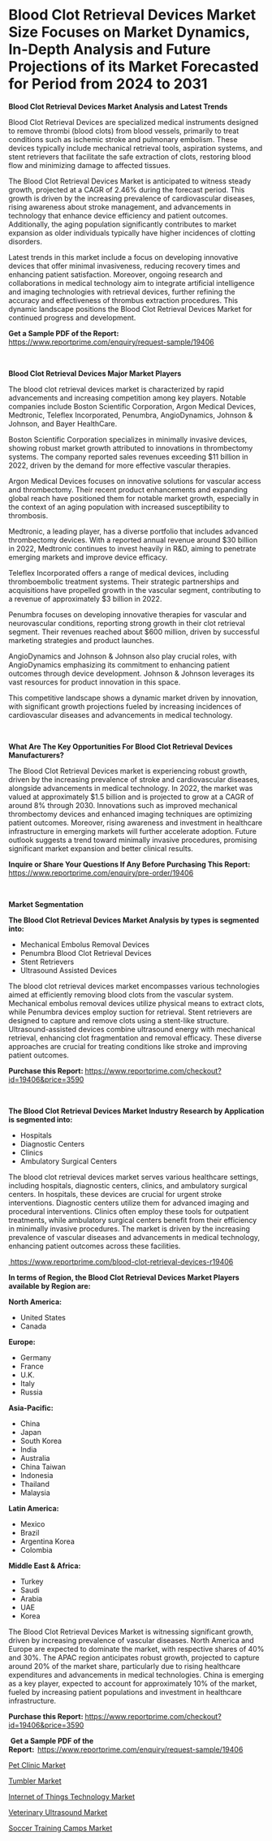 <p><h1>Blood Clot Retrieval Devices Market Size Focuses on Market Dynamics, In-Depth Analysis and Future Projections of its Market Forecasted for Period from 2024 to 2031</h1></p><p><strong>Blood Clot Retrieval Devices Market Analysis and Latest Trends</strong></p>
<p><p>Blood Clot Retrieval Devices are specialized medical instruments designed to remove thrombi (blood clots) from blood vessels, primarily to treat conditions such as ischemic stroke and pulmonary embolism. These devices typically include mechanical retrieval tools, aspiration systems, and stent retrievers that facilitate the safe extraction of clots, restoring blood flow and minimizing damage to affected tissues.</p><p>The Blood Clot Retrieval Devices Market is anticipated to witness steady growth, projected at a CAGR of 2.46% during the forecast period. This growth is driven by the increasing prevalence of cardiovascular diseases, rising awareness about stroke management, and advancements in technology that enhance device efficiency and patient outcomes. Additionally, the aging population significantly contributes to market expansion as older individuals typically have higher incidences of clotting disorders.</p><p>Latest trends in this market include a focus on developing innovative devices that offer minimal invasiveness, reducing recovery times and enhancing patient satisfaction. Moreover, ongoing research and collaborations in medical technology aim to integrate artificial intelligence and imaging technologies with retrieval devices, further refining the accuracy and effectiveness of thrombus extraction procedures. This dynamic landscape positions the Blood Clot Retrieval Devices Market for continued progress and development.</p></p>
<p><strong>Get a Sample PDF of the Report:&nbsp;</strong> <a href="https://www.reportprime.com/enquiry/request-sample/19406?utm_campaign=100&utm_medium=2&utm_source=Github&utm_content=ia&utm_term=23112024&utm_id=blood-clot-retrieval-devices">https://www.reportprime.com/enquiry/request-sample/19406</a></p>
<p>&nbsp;</p>
<p><strong>Blood Clot Retrieval Devices Major Market Players</strong></p>
<p><p>The blood clot retrieval devices market is characterized by rapid advancements and increasing competition among key players. Notable companies include Boston Scientific Corporation, Argon Medical Devices, Medtronic, Teleflex Incorporated, Penumbra, AngioDynamics, Johnson & Johnson, and Bayer HealthCare.</p><p>Boston Scientific Corporation specializes in minimally invasive devices, showing robust market growth attributed to innovations in thrombectomy systems. The company reported sales revenues exceeding $11 billion in 2022, driven by the demand for more effective vascular therapies.</p><p>Argon Medical Devices focuses on innovative solutions for vascular access and thrombectomy. Their recent product enhancements and expanding global reach have positioned them for notable market growth, especially in the context of an aging population with increased susceptibility to thrombosis.</p><p>Medtronic, a leading player, has a diverse portfolio that includes advanced thrombectomy devices. With a reported annual revenue around $30 billion in 2022, Medtronic continues to invest heavily in R&D, aiming to penetrate emerging markets and improve device efficacy.</p><p>Teleflex Incorporated offers a range of medical devices, including thromboembolic treatment systems. Their strategic partnerships and acquisitions have propelled growth in the vascular segment, contributing to a revenue of approximately $3 billion in 2022.</p><p>Penumbra focuses on developing innovative therapies for vascular and neurovascular conditions, reporting strong growth in their clot retrieval segment. Their revenues reached about $600 million, driven by successful marketing strategies and product launches.</p><p>AngioDynamics and Johnson & Johnson also play crucial roles, with AngioDynamics emphasizing its commitment to enhancing patient outcomes through device development. Johnson & Johnson leverages its vast resources for product innovation in this space.</p><p>This competitive landscape shows a dynamic market driven by innovation, with significant growth projections fueled by increasing incidences of cardiovascular diseases and advancements in medical technology.</p></p>
<p>&nbsp;</p>
<p><strong>What Are The Key Opportunities For Blood Clot Retrieval Devices Manufacturers?</strong></p>
<p><p>The Blood Clot Retrieval Devices market is experiencing robust growth, driven by the increasing prevalence of stroke and cardiovascular diseases, alongside advancements in medical technology. In 2022, the market was valued at approximately $1.5 billion and is projected to grow at a CAGR of around 8% through 2030. Innovations such as improved mechanical thrombectomy devices and enhanced imaging techniques are optimizing patient outcomes. Moreover, rising awareness and investment in healthcare infrastructure in emerging markets will further accelerate adoption. Future outlook suggests a trend toward minimally invasive procedures, promising significant market expansion and better clinical results.</p></p>
<p><strong>Inquire or Share Your Questions If Any Before Purchasing This Report:</strong> <a href="https://www.reportprime.com/enquiry/pre-order/19406?utm_campaign=100&utm_medium=2&utm_source=Github&utm_content=ia&utm_term=23112024&utm_id=blood-clot-retrieval-devices">https://www.reportprime.com/enquiry/pre-order/19406</a></p>
<p>&nbsp;</p>
<p><strong>Market Segmentation</strong></p>
<p><strong>The Blood Clot Retrieval Devices Market Analysis by types is segmented into:</strong></p>
<p><ul><li>Mechanical Embolus Removal Devices</li><li>Penumbra Blood Clot Retrieval Devices</li><li>Stent Retrievers</li><li>Ultrasound Assisted Devices</li></ul></p>
<p><p>The blood clot retrieval devices market encompasses various technologies aimed at efficiently removing blood clots from the vascular system. Mechanical embolus removal devices utilize physical means to extract clots, while Penumbra devices employ suction for retrieval. Stent retrievers are designed to capture and remove clots using a stent-like structure. Ultrasound-assisted devices combine ultrasound energy with mechanical retrieval, enhancing clot fragmentation and removal efficacy. These diverse approaches are crucial for treating conditions like stroke and improving patient outcomes.</p></p>
<p><strong>Purchase this Report:&nbsp;</strong><a href="https://www.reportprime.com/checkout?id=19406&price=3590&utm_campaign=100&utm_medium=2&utm_source=Github&utm_content=ia&utm_term=23112024&utm_id=blood-clot-retrieval-devices">https://www.reportprime.com/checkout?id=19406&price=3590</a></p>
<p>&nbsp;</p>
<p><strong>The Blood Clot Retrieval Devices Market Industry Research by Application is segmented into:</strong></p>
<p><ul><li>Hospitals</li><li>Diagnostic Centers</li><li>Clinics</li><li>Ambulatory Surgical Centers</li></ul></p>
<p><p>The blood clot retrieval devices market serves various healthcare settings, including hospitals, diagnostic centers, clinics, and ambulatory surgical centers. In hospitals, these devices are crucial for urgent stroke interventions. Diagnostic centers utilize them for advanced imaging and procedural interventions. Clinics often employ these tools for outpatient treatments, while ambulatory surgical centers benefit from their efficiency in minimally invasive procedures. The market is driven by the increasing prevalence of vascular diseases and advancements in medical technology, enhancing patient outcomes across these facilities.</p></p>
<p><a href="https://www.reportprime.com/blood-clot-retrieval-devices-r19406?utm_campaign=100&utm_medium=2&utm_source=Github&utm_content=ia&utm_term=23112024&utm_id=blood-clot-retrieval-devices">&nbsp;https://www.reportprime.com/blood-clot-retrieval-devices-r19406</a></p>
<p><strong>In terms of Region, the Blood Clot Retrieval Devices Market Players available by Region are:</strong></p>
<p>
    <p> <strong> North America: </strong>
        <ul>
            <li>United States</li>
            <li>Canada</li>
        </ul>
        </p> 
    <p> <strong> Europe: </strong>
        <ul>
            <li>Germany</li>
            <li>France</li>
            <li>U.K.</li>
            <li>Italy</li>
            <li>Russia</li>
        </ul>
        </p> 
    <p> <strong> Asia-Pacific: </strong>
        <ul>
            <li>China</li>
            <li>Japan</li>
            <li>South Korea</li>
            <li>India</li>
            <li>Australia</li>
            <li>China Taiwan</li>
            <li>Indonesia</li>
            <li>Thailand</li>
            <li>Malaysia</li>
        </ul>
        </p> 
    <p> <strong> Latin America: </strong>
        <ul>
            <li>Mexico</li>
            <li>Brazil</li>
            <li>Argentina Korea</li>
            <li>Colombia</li>
        </ul>
        </p> 
    <p> <strong> Middle East & Africa: </strong>
        <ul>
            <li>Turkey</li>
            <li>Saudi</li>
            <li>Arabia</li>
            <li>UAE</li>
            <li>Korea</li>
        </ul>
    </p>
    </p>
<p><p>The Blood Clot Retrieval Devices Market is witnessing significant growth, driven by increasing prevalence of vascular diseases. North America and Europe are expected to dominate the market, with respective shares of 40% and 30%. The APAC region anticipates robust growth, projected to capture around 20% of the market share, particularly due to rising healthcare expenditures and advancements in medical technologies. China is emerging as a key player, expected to account for approximately 10% of the market, fueled by increasing patient populations and investment in healthcare infrastructure.</p></p>
<p><strong>Purchase this Report: </strong><a href="https://www.reportprime.com/checkout?id=19406&price=3590&utm_campaign=100&utm_medium=2&utm_source=Github&utm_content=ia&utm_term=23112024&utm_id=blood-clot-retrieval-devices">https://www.reportprime.com/checkout?id=19406&price=3590</a></p>
<p>&nbsp;<strong>Get a Sample PDF of the Report:&nbsp;&nbsp;</strong><a href="https://www.reportprime.com/enquiry/request-sample/19406?utm_campaign=100&utm_medium=2&utm_source=Github&utm_content=ia&utm_term=23112024&utm_id=blood-clot-retrieval-devices">https://www.reportprime.com/enquiry/request-sample/19406</a></p>
<p><strong></strong></p>
<p><p><a href="https://issuu.com/reportprime-2/docs/pet-clinic-market-size-2030.pptx_a4e6d6e30f5240?utm_campaign=100&utm_medium=2&utm_source=Github&utm_content=ia&utm_term=23112024&utm_id=blood-clot-retrieval-devices">Pet Clinic Market</a></p><p><a href="https://www.linkedin.com/pulse/tumbler-market-report-anticipated-cagr-59-comprehensive-analysis-qx2rc?utm_campaign=100&utm_medium=2&utm_source=Github&utm_content=ia&utm_term=23112024&utm_id=blood-clot-retrieval-devices">Tumbler Market</a></p><p><a href="https://www.linkedin.com/pulse/internet-things-technology-market-size-growth-trends-statistics-3skzc?utm_campaign=100&utm_medium=2&utm_source=Github&utm_content=ia&utm_term=23112024&utm_id=blood-clot-retrieval-devices">Internet of Things Technology Market</a></p><p><a href="https://github.com/sca704osol/Market-Research-Report-List-1/blob/main/veterinary-ultrasound-market.md?utm_campaign=100&utm_medium=2&utm_source=Github&utm_content=ia&utm_term=23112024&utm_id=blood-clot-retrieval-devices">Veterinary Ultrasound Market</a></p><p><a href="https://issuu.com/reportprime-2/docs/soccer-training-camps-market-size-2_c752af8b730593?utm_campaign=100&utm_medium=2&utm_source=Github&utm_content=ia&utm_term=23112024&utm_id=blood-clot-retrieval-devices">Soccer Training Camps Market</a></p></p>